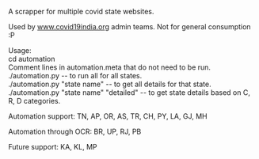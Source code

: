 A scrapper for multiple covid state websites.

Used by www.covid19india.org admin teams. Not for general consumption :P

Usage:  
cd automation  
Comment lines in automation.meta that do not need to be run.    
  ./automation.py -- to run all for all states.  
  ./automation.py "state name" -- to get all details for that state.  
  ./automation.py "state name" "detailed" -- to get state details based on C, R, D categories.  

Automation support:
TN, AP, OR, AS, TR, CH, PY, LA, GJ, MH

Automation through OCR:
BR, UP, RJ, PB

Future support:
KA, KL, MP
